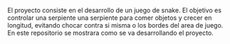 El proyecto consiste en el desarrollo de un juego de snake. El objetivo es controlar una serpiente una serpiente para comer objetos y crecer en longitud, evitando chocar contra si misma o los bordes del area de juego. En este repositorio se mostrara como se va desarrollando el proyecto.
